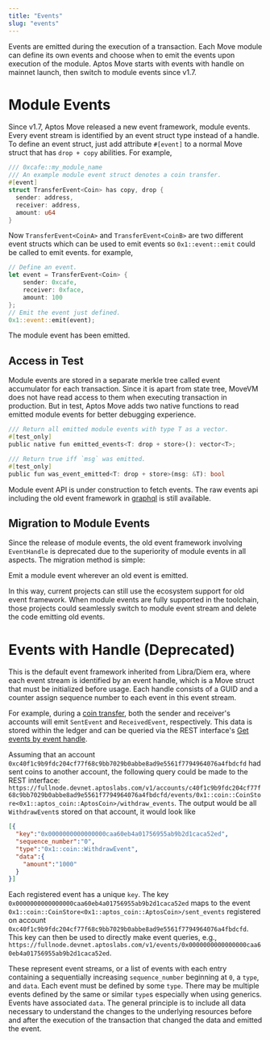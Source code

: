 ```yaml
---
title: "Events"
slug: "events"
---
```

Events are emitted during the execution of a transaction. Each Move module can define its own events and choose when to emit the events upon execution of the module. Aptos Move starts with events with handle on mainnet launch, then switch to module events since v1.7.

# Module Events
Since v1.7, Aptos Move released a new event framework, module events. Every event stream is identified by an event struct type instead of a handle.
To define an event struct, just add attribute `#[event]` to a normal Move struct that has `drop + copy` abilities. For example,
```rust
/// 0xcafe::my_module_name
/// An example module event struct denotes a coin transfer.
#[event]
struct TransferEvent<Coin> has copy, drop {
  sender: address,
  receiver: address,
  amount: u64
}
```
Now `TransferEvent<CoinA>` and `TransferEvent<CoinB>` are two different event structs which can be used to emit events so `0x1::event::emit` could be called to emit events.
for example,
```rust
// Define an event.
let event = TransferEvent<Coin> {
    sender: 0xcafe,
    receiver: 0xface,
    amount: 100
};
// Emit the event just defined.
0x1::event::emit(event);
```
The module event has been emitted.

## Access in Test
Module events are stored in a separate merkle tree called event accumulator for each transaction. Since it is apart from state tree, MoveVM does not have read access to them when executing transaction in production. But in test, Aptos Move adds two native functions to read emitted module events for better debugging experience.
```rust
/// Return all emitted module events with type T as a vector.
#[test_only]
public native fun emitted_events<T: drop + store>(): vector<T>;

/// Return true iff `msg` was emitted.
#[test_only]
public fun was_event_emitted<T: drop + store>(msg: &T): bool
```

Module event API is under construction to fetch events. The raw events api including the old event framework in [graphql](https://aptos.dev/guides/system-integrators-guide/#production-network-access) is still available.

## Migration to Module Events
Since the release of module events, the old event framework involving `EventHandle` is deprecated due to the superiority of module events in all aspects. The migration method is simple:

Emit a module event wherever an old event is emitted.

In this way, current projects can still use the ecosystem support for old event framework. When module events are fully supported in the toolchain, those projects could seamlessly switch to module event stream and delete the code emitting old events.

# Events with Handle (Deprecated)
This is the default event framework inherited from Libra/Diem era, where each event stream is identified by an event handle, which is a Move struct that must be initialized before usage. Each handle consists of a GUID and a counter assign sequence number to each event in this event stream.

 For example, during a [coin transfer](../tutorials/first-transaction.md), both the sender and receiver's accounts will emit `SentEvent` and `ReceivedEvent`, respectively. This data is stored within the ledger and can be queried via the REST interface's [Get events by event handle](https://fullnode.devnet.aptoslabs.com/v1/spec#/operations/get_events_by_event_handle).

Assuming that an account `0xc40f1c9b9fdc204cf77f68c9bb7029b0abbe8ad9e5561f7794964076a4fbdcfd` had sent coins to another account, the following query could be made to the REST interface: `https://fullnode.devnet.aptoslabs.com/v1/accounts/c40f1c9b9fdc204cf77f68c9bb7029b0abbe8ad9e5561f7794964076a4fbdcfd/events/0x1::coin::CoinStore<0x1::aptos_coin::AptosCoin>/withdraw_events`. The output would be all `WithdrawEvent`s stored on that account, it would look like 

```json
[{
  "key":"0x0000000000000000caa60eb4a01756955ab9b2d1caca52ed",
  "sequence_number":"0",
  "type":"0x1::coin::WithdrawEvent",
  "data":{
    "amount":"1000"
  }
}]
```

Each registered event has a unique `key`. The key `0x0000000000000000caa60eb4a01756955ab9b2d1caca52ed` maps to the event `0x1::coin::CoinStore<0x1::aptos_coin::AptosCoin>/sent_events` registered on account `0xc40f1c9b9fdc204cf77f68c9bb7029b0abbe8ad9e5561f7794964076a4fbdcfd`. This key can then be used to directly make event queries, e.g., `https://fullnode.devnet.aptoslabs.com/v1/events/0x0000000000000000caa60eb4a01756955ab9b2d1caca52ed`.

These represent event streams, or a list of events with each entry containing a sequentially increasing `sequence_number` beginning at `0`, a `type`, and `data`. Each event must be defined by some `type`. There may be multiple events defined by the same or similar `type`s especially when using generics. Events have associated `data`. The general principle is to include all data necessary to understand the changes to the underlying resources before and after the execution of the transaction that changed the data and emitted the event.

[coin_transfer]: https://github.com/aptos-labs/aptos-core/blob/bdd0a7fe82cd6aab4b47250e5eb6298986777cf7/aptos-move/framework/aptos-framework/sources/coin.move#L412
[get_events]: https://fullnode.devnet.aptoslabs.com/v1/spec#/operations/get_events_by_event_handle

